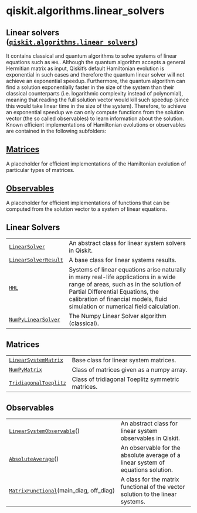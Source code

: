 <span id="qiskit-algorithms-linear-solvers" />

# qiskit.algorithms.linear\_solvers

## Linear solvers ([`qiskit.algorithms.linear_solvers`](#module-qiskit.algorithms.linear_solvers "qiskit.algorithms.linear_solvers"))

It contains classical and quantum algorithms to solve systems of linear equations such as `HHL`. Although the quantum algorithm accepts a general Hermitian matrix as input, Qiskit’s default Hamiltonian evolution is exponential in such cases and therefore the quantum linear solver will not achieve an exponential speedup. Furthermore, the quantum algorithm can find a solution exponentially faster in the size of the system than their classical counterparts (i.e. logarithmic complexity instead of polynomial), meaning that reading the full solution vector would kill such speedup (since this would take linear time in the size of the system). Therefore, to achieve an exponential speedup we can only compute functions from the solution vector (the so called observables) to learn information about the solution. Known efficient implementations of Hamiltonian evolutions or observables are contained in the following subfolders:

## [Matrices](#matrices)

A placeholder for efficient implementations of the Hamiltonian evolution of particular types of matrices.

## [Observables](#observables)

A placeholder for efficient implementations of functions that can be computed from the solution vector to a system of linear equations.

## Linear Solvers

|                                                                                                                                                                                       |                                                                                                                                                                                                                                                       |
| ------------------------------------------------------------------------------------------------------------------------------------------------------------------------------------- | ----------------------------------------------------------------------------------------------------------------------------------------------------------------------------------------------------------------------------------------------------- |
| [`LinearSolver`](qiskit.algorithms.linear_solvers.LinearSolver#qiskit.algorithms.linear_solvers.LinearSolver "qiskit.algorithms.linear_solvers.LinearSolver")                         | An abstract class for linear system solvers in Qiskit.                                                                                                                                                                                                |
| [`LinearSolverResult`](qiskit.algorithms.linear_solvers.LinearSolverResult#qiskit.algorithms.linear_solvers.LinearSolverResult "qiskit.algorithms.linear_solvers.LinearSolverResult") | A base class for linear systems results.                                                                                                                                                                                                              |
| [`HHL`](qiskit.algorithms.linear_solvers.HHL#qiskit.algorithms.linear_solvers.HHL "qiskit.algorithms.linear_solvers.HHL")                                                             | Systems of linear equations arise naturally in many real-life applications in a wide range of areas, such as in the solution of Partial Differential Equations, the calibration of financial models, fluid simulation or numerical field calculation. |
| [`NumPyLinearSolver`](qiskit.algorithms.linear_solvers.NumPyLinearSolver#qiskit.algorithms.linear_solvers.NumPyLinearSolver "qiskit.algorithms.linear_solvers.NumPyLinearSolver")     | The Numpy Linear Solver algorithm (classical).                                                                                                                                                                                                        |

## Matrices

|                                                                                                                                                                                           |                                                   |
| ----------------------------------------------------------------------------------------------------------------------------------------------------------------------------------------- | ------------------------------------------------- |
| [`LinearSystemMatrix`](qiskit.algorithms.linear_solvers.LinearSystemMatrix#qiskit.algorithms.linear_solvers.LinearSystemMatrix "qiskit.algorithms.linear_solvers.LinearSystemMatrix")     | Base class for linear system matrices.            |
| [`NumPyMatrix`](qiskit.algorithms.linear_solvers.NumPyMatrix#qiskit.algorithms.linear_solvers.NumPyMatrix "qiskit.algorithms.linear_solvers.NumPyMatrix")                                 | Class of matrices given as a numpy array.         |
| [`TridiagonalToeplitz`](qiskit.algorithms.linear_solvers.TridiagonalToeplitz#qiskit.algorithms.linear_solvers.TridiagonalToeplitz "qiskit.algorithms.linear_solvers.TridiagonalToeplitz") | Class of tridiagonal Toeplitz symmetric matrices. |

## Observables

|                                                                                                                                                                                                         |                                                                                  |
| ------------------------------------------------------------------------------------------------------------------------------------------------------------------------------------------------------- | -------------------------------------------------------------------------------- |
| [`LinearSystemObservable`](qiskit.algorithms.linear_solvers.LinearSystemObservable#qiskit.algorithms.linear_solvers.LinearSystemObservable "qiskit.algorithms.linear_solvers.LinearSystemObservable")() | An abstract class for linear system observables in Qiskit.                       |
| [`AbsoluteAverage`](qiskit.algorithms.linear_solvers.AbsoluteAverage#qiskit.algorithms.linear_solvers.AbsoluteAverage "qiskit.algorithms.linear_solvers.AbsoluteAverage")()                             | An observable for the absolute average of a linear system of equations solution. |
| [`MatrixFunctional`](qiskit.algorithms.linear_solvers.MatrixFunctional#qiskit.algorithms.linear_solvers.MatrixFunctional "qiskit.algorithms.linear_solvers.MatrixFunctional")(main\_diag, off\_diag)    | A class for the matrix functional of the vector solution to the linear systems.  |
